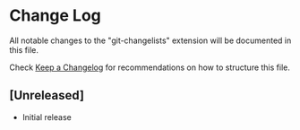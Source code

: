 # Change Log

All notable changes to the "git-changelists" extension will be documented in this file.

Check [Keep a Changelog](http://keepachangelog.com/) for recommendations on how to structure this file.

## [Unreleased]

- Initial release